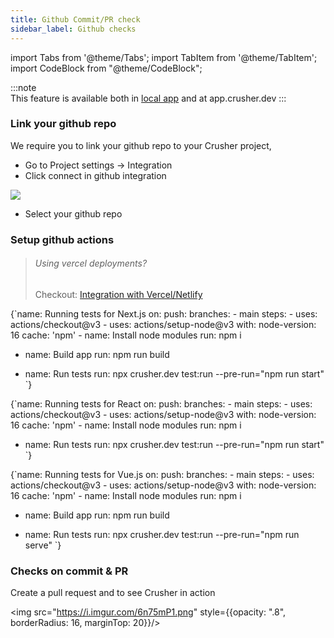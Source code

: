 ```yaml
---
title: Github Commit/PR check
sidebar_label: Github checks
---
```


import Tabs from '@theme/Tabs';
import TabItem from '@theme/TabItem';
import CodeBlock from "@theme/CodeBlock";


:::note  
This feature is available both in <a href="#in-desktop-app">local app</a> and at app.crusher.dev
:::


### Link your github repo

We require you to link your github repo to your Crusher project,

- Go to Project settings -> Integration
- Click connect in github integration

<img src="https://i.imgur.com/MxcfD6R.png"/>
<br/>

- Select your github repo

### Setup github actions
<Tabs>
  <TabItem value="developers" label="Next.js" attributes={{className: "tab-item"}} default>
  <blockquote style={{padding: "12px 16px", borderRadius: 2, background: "rgba(0, 0, 0, 0.15)"}}>
    <h6>Using vercel deployments?</h6>
    Checkout: <a href="integrations/with-vercel">Integration with Vercel/Netlify</a>
    
  </blockquote>
    <CodeBlock className={"language-yaml"}>{`name: Running tests for Next.js
on:
  push:
    branches:
      - main
steps:
  - uses: actions/checkout@v3
  - uses: actions/setup-node@v3
    with:
      node-version: 16
      cache: 'npm'
  - name: Install node modules
    run: npm i
 
  - name: Build app
    run: npm run build
 
  - name: Run tests
    run: npx crusher.dev test:run --pre-run="npm run start" `}
    </CodeBlock>
  </TabItem>
  <TabItem value="starters" label="React" attributes={{className: "tab-item"}}>
    <CodeBlock className={"language-yaml"}>{`name: Running tests for React
on:
  push:
    branches:
      - main
steps:
  - uses: actions/checkout@v3
  - uses: actions/setup-node@v3
    with:
      node-version: 16
      cache: 'npm'
  - name: Install node modules
    run: npm i

  - name: Run tests
    run: npx crusher.dev test:run --pre-run="npm run start" `}
    </CodeBlock>
  </TabItem>
  <TabItem value="vue.js" label="Vue.js" attributes={{ className: "tab-item"}}>
      <CodeBlock className={"language-yaml"}>{`name: Running tests for Vue.js
on:
  push:
    branches:
      - main
steps:
  - uses: actions/checkout@v3
  - uses: actions/setup-node@v3
    with:
      node-version: 16
      cache: 'npm'
  - name: Install node modules
    run: npm i
 
  - name: Build app
    run: npm run build
 
  - name: Run tests
    run: npx crusher.dev test:run --pre-run="npm run serve" `}
    </CodeBlock>
  </TabItem>
</Tabs>


### Checks on commit & PR

Create a pull request and to see Crusher in action

<img src="https://i.imgur.com/6n75mP1.png" style={{opacity: ".8", borderRadius: 16, marginTop: 20}}/>